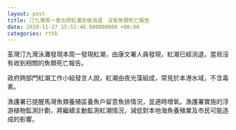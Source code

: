```yaml
---
layout: post
title: 汀九灣周一曾出現紅潮及後消退　沒有魚類死亡報告
date: 2020-11-27 15:51:46.000000000 +08:00
categories: rthk
---
```


荃灣汀九灣泳灘發現本周一發現紅潮，由康文署人員發現，紅潮已經消退，當局沒有收到相關的魚類死亡報告。

政府跨部門紅潮工作小組發言人說，紅潮由夜光藻組成，常見於本港水域，不含毒素。

漁護署已提醒馬灣魚類養殖區養魚戶留意魚排情況，並適時增氧。漁護署實施的浮游植物監測計劃，將繼續主動監測紅潮情況，減低對本地海魚養殖業及市民可能造成的影響。
